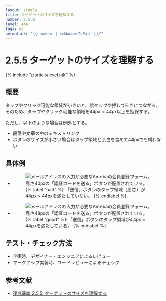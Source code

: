 ```yaml
---
layout: single
title: ターゲットのサイズを理解する
number: 2.5.5
level: AAA
tags: sc
permalink: "{{ number | scNumberToPath }}/"
---
```


# 2.5.5 ターゲットのサイズを理解する

{% include "partials/level.njk" %}

## 概要

タップやクリック可能な領域が小さいと、誤タップや押しづらさにつながる。  
そのため、タップやクリック可能な領域を44px × 44px以上を担保する。

ただし、以下のような場合は例外とする。

- 段落や文章の中のテキストリンク
- ボタンのサイズが小さい場合はタップ領域と余白を含めて44pxでも構わない

## 具体例
<ul class="Figurelist">
<li>
<figure>
<img src="/img/2/5/5/2.5.5_ng.jpg" alt="メールアドレスの入力が必要なAmebaの会員登録フォーム。高さ40pxの「認証コードを送る」ボタンが配置されている。" />
<figcaption>
{% label "bad" %}
「送信」ボタンのタップ領域（高さ）が44px × 44pxを満たしていない。
{% endlabel %}
</figcaption>
</figure>
</li>
<li>
<figure>
<img src="/img/2/5/5/2.5.5_ok.jpg" alt="メールアドレスの入力が必要なAmebaの会員登録フォーム。高さ48pxの「認証コードを送る」ボタンが配置されている。" />
<figcaption>
{% label "good" %}
「送信」ボタンのタップ領域が44px × 44pxを満たしている。
{% endlabel %}
</figcaption>
</figure>
</li>
</ul>

## テスト・チェック方法
- 企画時、デザイナー・エンジニアによるレビュー
- マークアップ実装時、コードレビューによるチェック

## 参考文献
- [達成基準 2.5.5: ターゲットのサイズを理解する](https://waic.jp/docs/WCAG21/Understanding/target-size.html)
